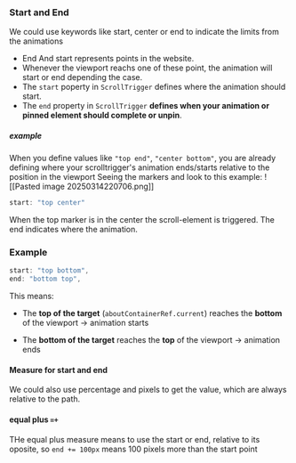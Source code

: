 ### Start and End
We could use keywords like start, center or end to indicate the limits from the animations
- End And start represents points in the website. 
- Whenever the viewport reachs one of these point, the animation will start or end depending the case.
- The `start` poperty in `ScrollTrigger` defines where the animation should start.
- The `end` property in `ScrollTrigger` **defines when your animation or pinned element should complete or unpin**.
##### example
When you define values like `"top end"`, `"center bottom"`, you are already defining where your scrolltrigger's animation ends/starts relative to the position in the viewport
Seeing the markers and look to this example:
![[Pasted image 20250314220706.png]]
```js
start: "top center"
```
When the top marker is in the center the scroll-element is triggered.
The end indicates where the animation.
### Example
```js
start: "top bottom",
end: "bottom top",
```
This means:

- The **top of the target** (`aboutContainerRef.current`) reaches the **bottom** of the viewport → animation starts
    
- The **bottom of the target** reaches the **top** of the viewport → animation ends
#### Measure for start and end
We could also use percentage and pixels to get the value, which are always relative to the path.

#### equal plus `=+`
THe equal plus measure means to use the start or end, relative to its oposite, so `end += 100px` means 100 pixels more than the start point